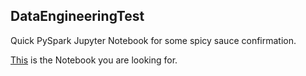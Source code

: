 ## DataEngineeringTest
Quick PySpark Jupyter Notebook for some spicy sauce confirmation.

[This](./SparkTest.ipynb) is the Notebook you are looking for.
